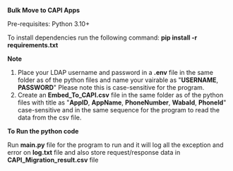 **Bulk Move to CAPI Apps**

Pre-requisites:
Python 3.10+

To install dependencies run the following command: 
**pip install -r requirements.txt**

**Note**
1. Place your LDAP username and password in a **.env** file in the same folder as of the python files and name your vairable as  "**USERNAME**, **PASSWORD**" Please note this is case-sensitive for the program.
2. Create an **Embed_To_CAPI.csv** file in the same folder as of the python files with title as "**AppID**, **AppName**, **PhoneNumber**, **WabaId**, **PhoneId**" case-sensitive and in the same sequence for the program to read the data from the csv file.

**To Run the python code**

Run **main.py** file for the program to run and it will log all the exception and error on **log.txt** file and also store request/response data in **CAPI_Migration_result.csv** file
